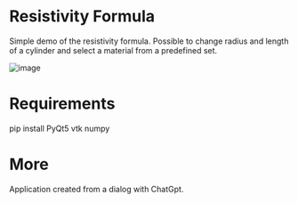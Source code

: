 # Resistivity Formula

Simple demo of the resistivity formula.
Possible to change radius and length of a cylinder and select a material from a predefined set.

![image](https://github.com/phfix/resistivityformula/assets/35774904/eb26e618-dc54-4106-a227-117f46cf737f)

# Requirements

pip install PyQt5 vtk numpy

# More
Application created from a dialog with ChatGpt.

